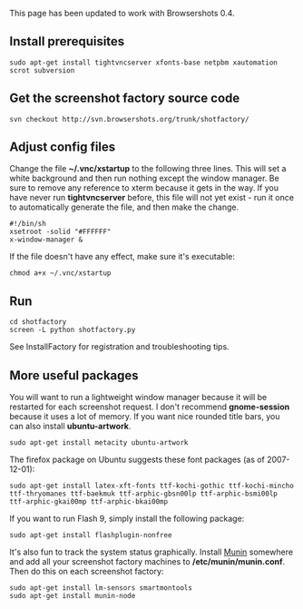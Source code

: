 This page has been updated to work with Browsershots 0.4.

## Install prerequisites ##

```
sudo apt-get install tightvncserver xfonts-base netpbm xautomation scrot subversion
```

## Get the screenshot factory source code ##

```
svn checkout http://svn.browsershots.org/trunk/shotfactory/
```

## Adjust config files ##

Change the file **~/.vnc/xstartup** to the following three lines. This will set a white background and then run nothing except the window manager. Be sure to remove any reference to xterm because it gets in the way. If you have never run **tightvncserver** before, this file will not yet exist - run it once to automatically generate the file, and then make the change.

```
#!/bin/sh
xsetroot -solid "#FFFFFF"
x-window-manager &
```

If the file doesn't have any effect, make sure it's executable:

```
chmod a+x ~/.vnc/xstartup
```

## Run ##

```
cd shotfactory
screen -L python shotfactory.py
```

See InstallFactory for registration and troubleshooting tips.

## More useful packages ##

You will want to run a lightweight window manager because it will be restarted for each screenshot request. I don't recommend **gnome-session** because it uses a lot of memory. If you want nice rounded title bars, you can also install **ubuntu-artwork**.

```
sudo apt-get install metacity ubuntu-artwork
```

The firefox package on Ubuntu suggests these font packages (as of 2007-12-01):

```
sudo apt-get install latex-xft-fonts ttf-kochi-gothic ttf-kochi-mincho ttf-thryomanes ttf-baekmuk ttf-arphic-gbsn00lp ttf-arphic-bsmi00lp ttf-arphic-gkai00mp ttf-arphic-bkai00mp
```

If you want to run Flash 9, simply install the following package:

```
sudo apt-get install flashplugin-nonfree
```

It's also fun to track the system status graphically. Install [Munin](http://munin.projects.linpro.no/) somewhere and add all your screenshot factory machines to **/etc/munin/munin.conf**. Then do this on each screenshot factory:

```
sudo apt-get install lm-sensors smartmontools
sudo apt-get install munin-node
```